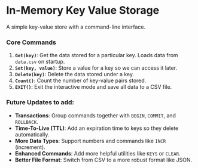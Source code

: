 # In-Memory Key Value Storage

A simple key-value store with a command-line interface.

### Core Commands

1.  **`Get(key)`**: Get the data stored for a particular key. Loads data from `data.csv` on startup.
2.  **`Set(key, value)`**: Store a value for a key so we can access it later.
3.  **`Delete(key)`**: Delete the data stored under a key.
4.  **`Count()`**: Count the number of key-value pairs stored.
5.  **`EXIT()`**: Exit the interactive mode and save all data to a CSV file.

### Future Updates to add:

* **Transactions**: Group commands together with `BEGIN`, `COMMIT`, and `ROLLBACK`.
* **Time-To-Live (TTL)**: Add an expiration time to keys so they delete automatically.
* **More Data Types**: Support numbers and commands like `INCR` (increment).
* **Enhanced Commands**: Add more helpful utilities like `KEYS` or `CLEAR`.
* **Better File Format**: Switch from CSV to a more robust format like JSON.